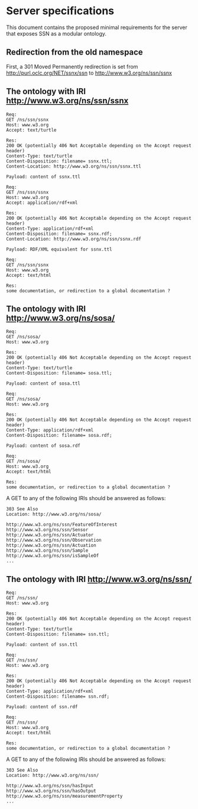 # Server specifications

This document contains the proposed minimal requirements for the server that exposes SSN as a modular ontology.

## Redirection from the old namespace

First, a 301 Moved Permanently redirection is set from http://purl.oclc.org/NET/ssnx/ssn to http://www.w3.org/ns/ssn/ssnx

## The ontology with IRI http://www.w3.org/ns/ssn/ssnx


```
Req:
GET /ns/ssn/ssnx
Host: www.w3.org
Accept: text/turtle

Res:
200 OK (potentially 406 Not Acceptable depending on the Accept request header)
Content-Type: text/turtle
Content-Disposition: filename= ssnx.ttl;
Content-Location: http://www.w3.org/ns/ssn/ssnx.ttl

Payload: content of ssnx.ttl
```

```
Req:
GET /ns/ssn/ssnx
Host: www.w3.org
Accept: application/rdf+xml

Res:
200 OK (potentially 406 Not Acceptable depending on the Accept request header)
Content-Type: application/rdf+xml
Content-Disposition: filename= ssnx.rdf;
Content-Location: http://www.w3.org/ns/ssn/ssnx.rdf

Payload: RDF/XML equivalent for ssnx.ttl
```

```
Req:
GET /ns/ssn/ssnx
Host: www.w3.org
Accept: text/html

Res:
some documentation, or redirection to a global documentation ?
```

## The ontology with IRI http://www.w3.org/ns/sosa/

```
Req:
GET /ns/sosa/
Host: www.w3.org

Res:
200 OK (potentially 406 Not Acceptable depending on the Accept request header)
Content-Type: text/turtle
Content-Disposition: filename= sosa.ttl;

Payload: content of sosa.ttl
```

```
Req:
GET /ns/sosa/
Host: www.w3.org

Res:
200 OK (potentially 406 Not Acceptable depending on the Accept request header)
Content-Type: application/rdf+xml
Content-Disposition: filename= sosa.rdf;

Payload: content of sosa.rdf
```

```
Req:
GET /ns/sosa/
Host: www.w3.org
Accept: text/html

Res:
some documentation, or redirection to a global documentation ?
```

A GET to any of the following IRIs should be answered as follows:

```
303 See Also
Location: http://www.w3.org/ns/sosa/
```

```
http://www.w3.org/ns/ssn/FeatureOfInterest
http://www.w3.org/ns/ssn/Sensor
http://www.w3.org/ns/ssn/Actuator
http://www.w3.org/ns/ssn/Observation
http://www.w3.org/ns/ssn/Actuation
http://www.w3.org/ns/ssn/Sample
http://www.w3.org/ns/ssn/isSampleOf
...

```

## The ontology with IRI http://www.w3.org/ns/ssn/

```
Req:
GET /ns/ssn/
Host: www.w3.org

Res:
200 OK (potentially 406 Not Acceptable depending on the Accept request header)
Content-Type: text/turtle
Content-Disposition: filename= ssn.ttl;

Payload: content of ssn.ttl
```

```
Req:
GET /ns/ssn/
Host: www.w3.org

Res:
200 OK (potentially 406 Not Acceptable depending on the Accept request header)
Content-Type: application/rdf+xml
Content-Disposition: filename= ssn.rdf;

Payload: content of ssn.rdf
```

```
Req:
GET /ns/ssn/
Host: www.w3.org
Accept: text/html

Res:
some documentation, or redirection to a global documentation ?
```

A GET to any of the following IRIs should be answered as follows:

```
303 See Also
Location: http://www.w3.org/ns/ssn/
```

```
http://www.w3.org/ns/ssn/hasInput
http://www.w3.org/ns/ssn/hasOutput
http://www.w3.org/ns/ssn/measurementProperty
...

```
